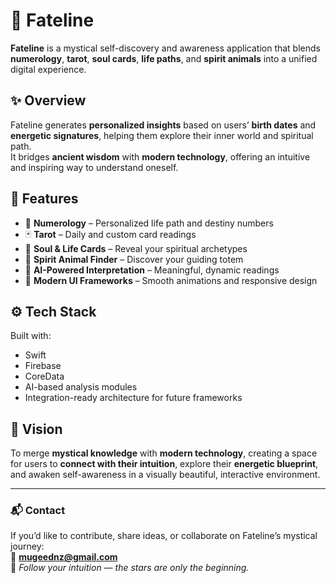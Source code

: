 # 🌌 Fateline

**Fateline** is a mystical self-discovery and awareness application that blends **numerology**, **tarot**, **soul cards**, **life paths**, and **spirit animals** into a unified digital experience.

## ✨ Overview

Fateline generates **personalized insights** based on users’ **birth dates** and **energetic signatures**, helping them explore their inner world and spiritual path.  
It bridges **ancient wisdom** with **modern technology**, offering an intuitive and inspiring way to understand oneself.

## 🔮 Features

- 🧮 **Numerology** – Personalized life path and destiny numbers  
- 🃏 **Tarot** – Daily and custom card readings  
- 💫 **Soul & Life Cards** – Reveal your spiritual archetypes  
- 🐺 **Spirit Animal Finder** – Discover your guiding totem  
- 🤖 **AI-Powered Interpretation** – Meaningful, dynamic readings  
- 🎨 **Modern UI Frameworks** – Smooth animations and responsive design  

## ⚙️ Tech Stack

Built with:
- Swift 
- Firebase  
- CoreData  
- AI-based analysis modules  
- Integration-ready architecture for future frameworks  

## 🌠 Vision

To merge **mystical knowledge** with **modern technology**, creating a space for users to **connect with their intuition**, explore their **energetic blueprint**, and awaken self-awareness in a visually beautiful, interactive environment.

---

### 📬 Contact

If you’d like to contribute, share ideas, or collaborate on Fateline’s mystical journey:  
📧 **mugeednz@gmail.com**  
🪷 *Follow your intuition — the stars are only the beginning.*
